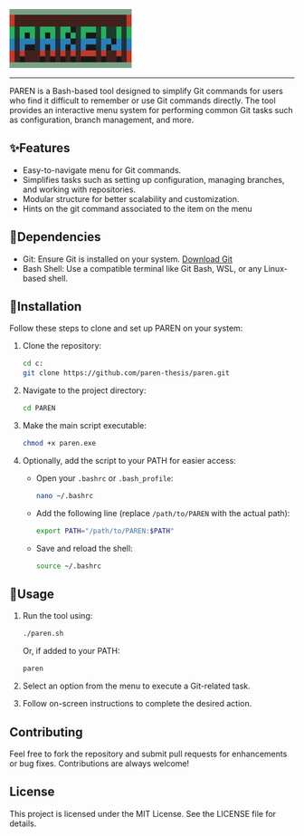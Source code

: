 
![PAREN](/src/paren.jpg)

------

PAREN is a Bash-based tool designed to simplify Git commands for users who find it difficult to remember or use Git commands directly. The tool provides an interactive menu system for performing common Git tasks such as configuration, branch management, and more.

## ✨Features
- Easy-to-navigate menu for Git commands.
- Simplifies tasks such as setting up configuration, managing branches, and working with repositories.
- Modular structure for better scalability and customization.
- Hints on the git command associated to the item on the menu

## 🧬Dependencies
- Git: Ensure Git is installed on your system. [Download Git](https://git-scm.com/)
- Bash Shell: Use a compatible terminal like Git Bash, WSL, or any Linux-based shell.

## 💉Installation
Follow these steps to clone and set up PAREN on your system:

1. Clone the repository:
   ```bash
   cd c:
   git clone https://github.com/paren-thesis/paren.git
   ```

2. Navigate to the project directory:
   ```bash
   cd PAREN
   ```

3. Make the main script executable:
   ```bash
   chmod +x paren.exe
   ```

4. Optionally, add the script to your PATH for easier access:
   - Open your `.bashrc` or `.bash_profile`:
     ```bash
     nano ~/.bashrc
     ```
   - Add the following line (replace `/path/to/PAREN` with the actual path):
     ```bash
     export PATH="/path/to/PAREN:$PATH"
     ```
   - Save and reload the shell:
     ```bash
     source ~/.bashrc
     ```

## 🎲Usage
1. Run the tool using:
   ```bash
   ./paren.sh
   ```
   Or, if added to your PATH:
   ```bash
   paren
   ```

2. Select an option from the menu to execute a Git-related task.

3. Follow on-screen instructions to complete the desired action.

## Contributing
Feel free to fork the repository and submit pull requests for enhancements or bug fixes. Contributions are always welcome!

## License
This project is licensed under the MIT License. See the LICENSE file for details.
